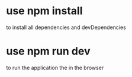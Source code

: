 # use npm install

to install all dependencies and devDependencies

# use npm run dev

to run the application the in the browser
